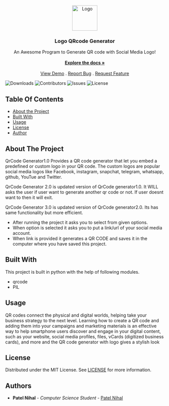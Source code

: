 <br/>
<p align="center">
  <a href="https://github.com/its-nihal-patel/Qr_Code-Generator">
    <img src="https://www.linkpicture.com/q/bch.png" alt="Logo" width="80" height="80">
  </a>

  <h3 align="center">Logo QRcode Generator</h3>

  <p align="center">
    An Awesome Program to Generate QR code with Social Media Logo!
    <br/>
    <br/>
    <a href="https://github.com/its-nihal-patel/Qr_Code-Generator"><strong>Explore the docs »</strong></a>
    <br/>
    <br/>
    <a href="https://github.com/its-nihal-patel/Qr_Code-Generator">View Demo</a>
    .
    <a href="https://github.com/its-nihal-patel/Qr_Code-Generator/issues">Report Bug</a>
    .
    <a href="https://github.com/its-nihal-patel/Qr_Code-Generator/issues">Request Feature</a>
  </p>
</p>

![Downloads](https://img.shields.io/github/downloads/its-nihal-patel/Qr_Code-Generator/total) ![Contributors](https://img.shields.io/github/contributors/its-nihal-patel/Qr_Code-Generator?color=dark-green) ![Issues](https://img.shields.io/github/issues/its-nihal-patel/Qr_Code-Generator) ![License](https://img.shields.io/github/license/its-nihal-patel/Qr_Code-Generator) 

## Table Of Contents

* [About the Project](#about-the-project)
* [Built With](#built-with)
* [Usage](#usage)
* [License](#license)
* [Author](#author)

## About The Project

QrCode Generator1.0 Provides a QR code generator that let you embed a predefined or custom logo in your QR code. The custom logos are popular social media logos like Facebook, instagram, snapchat, telegram, whatsapp, github, YouTue and Twitter.

QrCode Generator 2.0 is updated version of QrCode generator1.0. It WILL asks the user if user want to generate another qr code or not. If user doesnt want to then it will exit.

QrCode Generator 3.0 is updated version of QrCode generator2.0. Its has same functionality but more efficient.


* After running the project it asks you to select from given options.
* When option is selected it asks you to put a link/url of your social media account.
* When link is provided it generates a QR CODE and saves it in the computer where you have saved this project.
                  
## Built With

This project is built in python with the help of following modules.
* qrcode
* PIL


## Usage

QR codes connect the physical and digital worlds, helping take your business strategy to the next level. Learning how to create a QR code and adding them into your campaigns and marketing materials is an effective way to help smartphone users discover and engage in your digital content, such as your website, social media profiles, files, vCards (digitized business cards), and more and the QR code generator with logo gives a stylish look




## License

Distributed under the MIT License. See [LICENSE](https://github.com/its-nihal-patel/Qr_Code-Generator/blob/main/LICENSE.md) for more information.

## Authors

* **Patel Nihal** - *Computer Science Student* - [Patel Nihal](https://github.com/its-nihal-patel)
